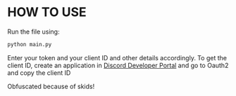 # HOW TO USE

Run the file using:
```bash
python main.py
```

Enter your token and your client ID and other details accordingly.
To get the client ID, create an application in [Discord Developer Portal](https://discord.com/developers/applications) and go to Oauth2 and copy the client ID

Obfuscated because of skids!
